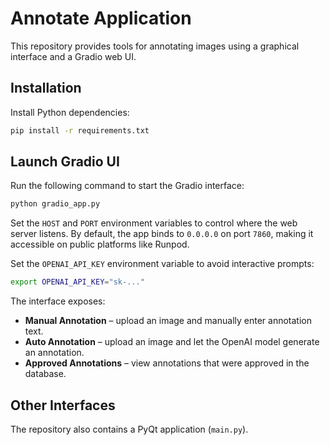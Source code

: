 # Annotate Application

This repository provides tools for annotating images using a graphical interface and a Gradio web UI.

## Installation

Install Python dependencies:

```bash
pip install -r requirements.txt
```

## Launch Gradio UI

Run the following command to start the Gradio interface:

```bash
python gradio_app.py
```

Set the `HOST` and `PORT` environment variables to control where the
web server listens. By default, the app binds to `0.0.0.0` on port
`7860`, making it accessible on public platforms like Runpod.

Set the `OPENAI_API_KEY` environment variable to avoid interactive prompts:

```bash
export OPENAI_API_KEY="sk-..."
```

The interface exposes:

- **Manual Annotation** – upload an image and manually enter annotation text.
- **Auto Annotation** – upload an image and let the OpenAI model generate an annotation.
- **Approved Annotations** – view annotations that were approved in the database.

## Other Interfaces

The repository also contains a PyQt application (`main.py`).

